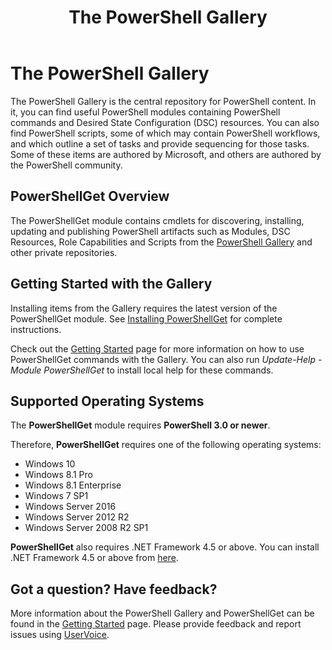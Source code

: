﻿---
ms.date:  06/12/2017
contributor:  JKeithB
ms.topic:  conceptual
keywords:  gallery,powershell,cmdlet,psgallery,psget
title:  The PowerShell Gallery
---
# The PowerShell Gallery

The PowerShell Gallery is the central repository for PowerShell content. In it, you can find useful
PowerShell modules containing PowerShell commands and Desired State Configuration (DSC) resources.
You can also find PowerShell scripts, some of which may contain PowerShell workflows, and which
outline a set of tasks and provide sequencing for those tasks. Some of these items are authored by
Microsoft, and others are authored by the PowerShell community.

## PowerShellGet Overview

The PowerShellGet module contains cmdlets for discovering, installing, updating and publishing
PowerShell artifacts such as Modules, DSC Resources, Role Capabilities and Scripts from the
[PowerShell Gallery](https://www.PowerShellGallery.com) and other private repositories.

## Getting Started with the Gallery

Installing items from the Gallery requires the latest version of the PowerShellGet module.
See [Installing PowerShellGet](installing-psget.md) for complete instructions.

Check out the [Getting Started](getting-started.md) page for more information on how to use
PowerShellGet commands with the Gallery. You can also run *Update-Help -Module PowerShellGet* to
install local help for these commands.

## Supported Operating Systems

The **PowerShellGet** module requires **PowerShell 3.0 or newer**.

Therefore, **PowerShellGet** requires one of the following operating systems:

- Windows 10
- Windows 8.1 Pro
- Windows 8.1 Enterprise
- Windows 7 SP1
- Windows Server 2016
- Windows Server 2012 R2
- Windows Server 2008 R2 SP1

**PowerShellGet** also requires .NET Framework 4.5 or above. You can install .NET Framework 4.5 or
above from [here](https://msdn.microsoft.com/library/5a4x27ek.aspx).

## Got a question? Have feedback?

More information about the PowerShell Gallery and PowerShellGet can be found in the
[Getting Started](getting-started.md) page. Please provide feedback and report issues using
[UserVoice](http://windowsserver.uservoice.com/forums/301869-powershell).